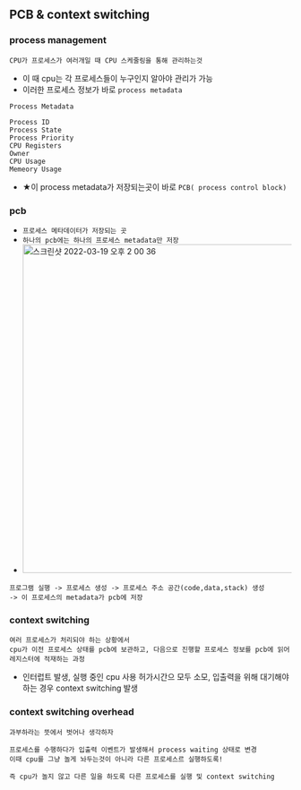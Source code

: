 ## PCB & context switching

### process management
```
CPU가 프로세스가 여러개일 때 CPU 스케줄링을 통해 관리하는것
```
- 이 때 cpu는 각 프로세스들이 누구인지 알아야 관리가 가능
- 이러한 프로세스 정보가 바로 `process metadata`
```
Process Metadata

Process ID
Process State
Process Priority
CPU Registers
Owner
CPU Usage
Memeory Usage
```
- ★이 process metadata가 저장되는곳이 바로 `PCB( process control block) `

### pcb
- `프로세스 메타데이터가 저장되는 곳`
- `하나의 pcb에는 하나의 프로세스 metadata만 저장`
- <img width="587" alt="스크린샷 2022-03-19 오후 2 00 36" src="https://user-images.githubusercontent.com/62214428/159107605-51d25ecd-cc6b-47bd-bf5c-9f15ac58435b.png">
```
프로그램 실행 -> 프로세스 생성 -> 프로세스 주소 공간(code,data,stack) 생성
-> 이 프로세스의 metadata가 pcb에 저장
```

### context switching
```
여러 프로세스가 처리되야 하는 상황에서 
cpu가 이전 프로세스 상태를 pcb에 보관하고, 다음으로 진행할 프로세스 정보를 pcb에 읽어 레지스터에 적재하는 과정
```
- 인터럽트 발생, 실행 중인 cpu 사용 허가시간으 모두 소모, 입출력을 위해 대기해야하는 경우 context switching 발생

### context switching overhead
```
과부하라는 뜻에서 벗어나 생각하자

프로세스를 수행하다가 입출력 이벤트가 발생해서 process waiting 상태로 변경
이때 cpu를 그냥 놀게 놔두는것이 아니라 다른 프로세스르 실행하도록!

즉 cpu가 놀지 않고 다른 일을 하도록 다른 프로세스를 실행 및 context switching
```
